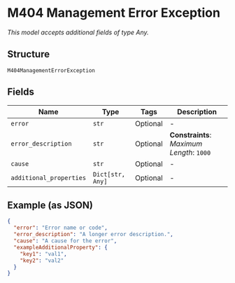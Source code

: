 
# M404 Management Error Exception

*This model accepts additional fields of type Any.*

## Structure

`M404ManagementErrorException`

## Fields

| Name | Type | Tags | Description |
|  --- | --- | --- | --- |
| `error` | `str` | Optional | - |
| `error_description` | `str` | Optional | **Constraints**: *Maximum Length*: `1000` |
| `cause` | `str` | Optional | - |
| `additional_properties` | `Dict[str, Any]` | Optional | - |

## Example (as JSON)

```json
{
  "error": "Error name or code",
  "error_description": "A longer error description.",
  "cause": "A cause for the error",
  "exampleAdditionalProperty": {
    "key1": "val1",
    "key2": "val2"
  }
}
```

